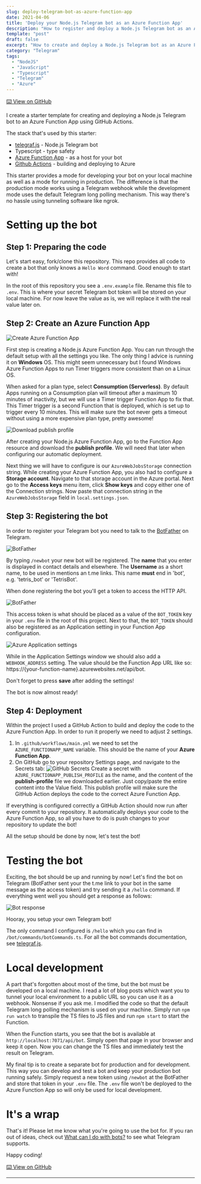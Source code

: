 ```yaml
---
slug: deploy-telegram-bot-as-azure-function-app
date: 2021-04-06
title: 'Deploy your Node.js Telegram bot as an Azure Function App'
description: "How to register and deploy a Node.js Telegram bot as an Azure Function App"
template: "post"
draft: false
excerpt: "How to create and deploy a Node.js Telegram bot as an Azure Function App using GitHub Actions, and how to develop the bot in a local development environment..."
category: "Telegram"
tags:
  - "NodeJS"
  - "JavaScript"
  - "Typescript"
  - "Telegram"
  - "Azure"
---
```


<a href="https://github.com/marcveens/telegram-bot-nodejs-azure-function-starter" target="_blank" rel="noopener noreferrer">⌨️ View on GitHub</a>

I create a starter template for creating and deploying a Node.js Telegram bot to an Azure Function App using GitHub Actions. 

The stack that's used by this starter: 
- <a href="https://telegraf.js.org/" target="_blank" rel="noopener noreferrer">telegraf.js</a> - Node.js Telegram bot
- Typescript - type safety
- <a href="https://docs.microsoft.com/en-us/azure/azure-functions/" target="_blank" rel="noopener noreferrer">Azure Function App</a> - as a host for your bot
- <a href="https://github.com/features/actions" target="_blank" rel="noopener noreferrer">Github Actions</a> - building and deploying to Azure

This starter provides a mode for developing your bot on your local machine as well as a mode for running in production. The difference is that the production mode works using a Telegram webhook while the development mode uses the default Telegram long polling mechanism. This way there's no hassle using tunneling software like ngrok. 

# Setting up the bot
## Step 1: Preparing the code
Let's start easy, fork/clone this repository. This repo provides all code to create a bot that only knows a `Hello Word` command. Good enough to start with! 

In the root of this repository you see a `.env.example` file. Rename this file to `.env`. This is where your secret Telegram bot token will be stored on your local machine. For now leave the value as is, we will replace it with the real value later on. 

## Step 2: Create an Azure Function App
![Create Azure Function App](/media/telegram-bot/create-function-app.jpg)

First step is creating a Node.js Azure Function App. You can run through the default setup with all the settings you like. The only thing I advice is running it on __Windows__ OS. This might seem unnecessary but I found Windows Azure Function Apps to run Timer triggers more consistent than on a Linux OS. 

When asked for a plan type, select __Consumption (Serverless)__. By default Apps running on a Consumption plan will timeout after a maximum 10 minutes of inactivity, but we will use a Timer trigger Function App to fix that. This Timer trigger is a second Function that is deployed, which is set up to trigger every 10 minutes. This will make sure the bot never gets a timeout without using a more expensive plan type, pretty awesome! 

![Download publish profile](/media/telegram-bot/publish-profile.jpg)

After creating your Node.js Azure Function App, go to the Function App resource and download the __publish profile__. We will need that later when configuring our automatic deployment.

Next thing we will have to configure is our `AzureWebJobsStorage` connection string. While creating your Azure Function App, you also had to configure a __Storage account__. Navigate to that storage account in the Azure portal. Next go to the __Access keys__ menu item, click __Show keys__ and copy either one of the Connection strings. Now paste that connection string in the `AzureWebJobsStorage` field in `local.settings.json`. 

## Step 3: Registering the bot
In order to register your Telegram bot you need to talk to the <a href="https://core.telegram.org/bots#6-botfather" target="_blank" rel="noopener noreferrer">BotFather</a> on Telegram. 

![BotFather](/media/telegram-bot/botfather.jpg)

By typing `/newbot` your new bot will be registered. The __name__ that you enter is displayed in contact details and elsewhere. The __Username__ as a short name, to be used in mentions an t.me links. This name __must__ end in 'bot', e.g. 'tetris_bot' or 'TetrisBot'.

When done registering the bot you'll get a token to access the HTTP API. 

![BotFather](/media/telegram-bot/botfather-done.jpg)

This access token is what should be placed as a value of the `BOT_TOKEN` key in your `.env` file in the root of this project. Next to that, the `BOT_TOKEN` should also be registered as an Application setting in your Function App configuration.

![Azure Application settings](/media/telegram-bot/bot-token-configuration-azure.jpg)

While in the Application Settings window we should also add a `WEBHOOK_ADDRESS` setting. The value should be the Function App URL like so: https://{your-function-name}.azurewebsites.net/api/bot.

Don't forget to press __save__ after adding the settings!

The bot is now almost ready!

## Step 4: Deployment 
Within the project I used a GitHub Action to build and deploy the code to the Azure Function App. In order to run it properly we need to adjust 2 settings.

1. In `.github/workflows/main.yml` we need to set the `AZURE_FUNCTIONAPP_NAME` variable. This should be the name of your __Azure Function App__.
2. On GitHub go to your repository Settings page, and navigate to the Secrets tab: 
    ![GitHub Secrets](/media/telegram-bot/github-actions-secrets.jpg)
    Create a secret with `AZURE_FUNCTIONAPP_PUBLISH_PROFILE` as the name, and the content of the __publish-profile__ file we downloaded earlier. Just copy/paste the entire content into the Value field. This publish profile will make sure the GitHub Action deploys the code to the correct Azure Function App.

If everything is configured correctly a GitHub Action should now run after every commit to your repository. It automatically deploys your code to the Azure Function App, so all you have to do is push changes to your repository to update the bot! 

All the setup should be done by now, let's test the bot!

# Testing the bot
Exciting, the bot should be up and running by now! Let's find the bot on Telegram (BotFather sent your the t.me link to your bot in the same message as the access token) and try sending it a `/hello` command. If everything went well you should get a response as follows:

![Bot response](/media/telegram-bot/bot-response.jpg)

Hooray, you setup your own Telegram bot! 

The only command I configured is `/hello` which you can find in `/bot/commands/botCommands.ts`. For all the bot commands documentation, see <a href="https://telegraf.js.org/" target="_blank" rel="noopener noreferrer">telegraf.js</a>. 

# Local development 
A part that's forgotten about most of the time, but the bot must be developed on a local machine. I read a lot of blog posts which want you to tunnel your local environment to a public URL so you can use it as a webhook. Nonsense if you ask me. I modified the code so that the default Telegram long polling mechanism is used on your machine. Simply run `npm run watch` to transpile the TS files to JS files and run `npm start` to start the Function. 

When the Function starts, you see that the bot is available at `http://localhost:7071/api/bot`. Simply open that page in your browser and keep it open. Now you can change the TS files and immediately test the result on Telegram. 

My final tip is to create a separate bot for production and for development. This way you can develop and test a bot and keep your production bot running safely. Simply request a new token using `/newbot` at the BotFather and store that token in your `.env` file. The `.env` file won't be deployed to the Azure Function App so will only be used for local development. 

# It's a wrap
That's it! Please let me know what you're going to use the bot for. If you ran out of ideas, check out <a href="https://core.telegram.org/bots#1-what-can-i-do-with-bots" target="_blank" rel="noopener noreferrer">What can I do with bots?</a> to see what Telegram supports. 

Happy coding!

<a href="https://github.com/marcveens/telegram-bot-nodejs-azure-function-starter" target="_blank" rel="noopener noreferrer">⌨️ View on GitHub</a>

--- 